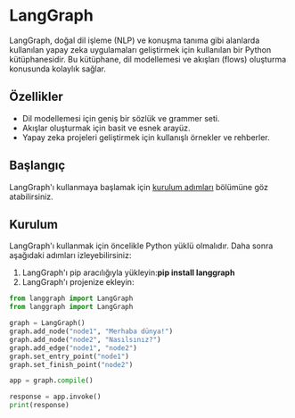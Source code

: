 # LangGraph

LangGraph, doğal dil işleme (NLP) ve konuşma tanıma gibi alanlarda kullanılan yapay zeka uygulamaları geliştirmek için kullanılan bir Python kütüphanesidir. Bu kütüphane, dil modellemesi ve akışları (flows) oluşturma konusunda kolaylık sağlar.

## Özellikler

- Dil modellemesi için geniş bir sözlük ve grammer seti.
- Akışlar oluşturmak için basit ve esnek arayüz.
- Yapay zeka projeleri geliştirmek için kullanışlı örnekler ve rehberler.

## Başlangıç

LangGraph'ı kullanmaya başlamak için [kurulum adımları](#kurulum) bölümüne göz atabilirsiniz.

## Kurulum

LangGraph'ı kullanmak için öncelikle Python yüklü olmalıdır. Daha sonra aşağıdaki adımları izleyebilirsiniz:

1. LangGraph'ı pip aracılığıyla yükleyin:**pip install langgraph**
2. LangGraph'ı projenize ekleyin:

```python
from langgraph import LangGraph
from langgraph import LangGraph

graph = LangGraph()
graph.add_node("node1", "Merhaba dünya!")
graph.add_node("node2", "Nasılsınız?")
graph.add_edge("node1", "node2")
graph.set_entry_point("node1")
graph.set_finish_point("node2")

app = graph.compile()

response = app.invoke()
print(response)
```

